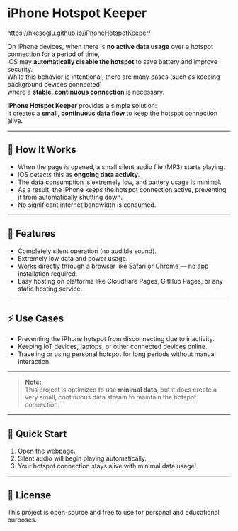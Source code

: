 # iPhone Hotspot Keeper

https://hkesoglu.github.io/iPhoneHotspotKeeper/

On iPhone devices, when there is **no active data usage** over a hotspot connection for a period of time,  
iOS may **automatically disable the hotspot** to save battery and improve security.  
While this behavior is intentional, there are many cases (such as keeping background devices connected)  
where a **stable, continuous connection** is necessary.

**iPhone Hotspot Keeper** provides a simple solution:  
It creates a **small, continuous data flow** to keep the hotspot connection alive.

---

## 📢 How It Works

- When the page is opened, a small silent audio file (MP3) starts playing.
- iOS detects this as **ongoing data activity**.
- The data consumption is extremely low, and battery usage is minimal.
- As a result, the iPhone keeps the hotspot connection active, preventing it from automatically shutting down.
- No significant internet bandwidth is consumed.

---

## 🎯 Features

- Completely silent operation (no audible sound).
- Extremely low data and power usage.
- Works directly through a browser like Safari or Chrome — no app installation required.
- Easy hosting on platforms like Cloudflare Pages, GitHub Pages, or any static hosting service.

---

## ⚡ Use Cases

- Preventing the iPhone hotspot from disconnecting due to inactivity.
- Keeping IoT devices, laptops, or other connected devices online.
- Traveling or using personal hotspot for long periods without manual interaction.

---

> **Note:**  
> This project is optimized to use **minimal data**, but it does create a very small, continuous data stream to maintain the hotspot connection.

---

## 🚀 Quick Start

1. Open the webpage.
2. Silent audio will begin playing automatically.
3. Your hotspot connection stays alive with minimal data usage!

---

## 📄 License

This project is open-source and free to use for personal and educational purposes.
